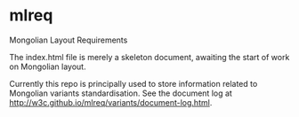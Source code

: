 # mlreq
Mongolian Layout Requirements

The index.html file is merely a skeleton document, awaiting the start of work on Mongolian layout.

Currently this repo is principally used to store information related to Mongolian variants standardisation. See the document log at http://w3c.github.io/mlreq/variants/document-log.html.
 
